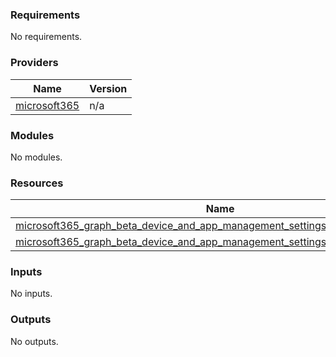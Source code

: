 <!-- BEGIN_TF_DOCS -->
### Requirements

No requirements.

### Providers

| Name | Version |
|------|---------|
| <a name="provider_microsoft365"></a> [microsoft365](#provider_microsoft365) | n/a |

### Modules

No modules.

### Resources

| Name | Type |
|------|------|
| [microsoft365_graph_beta_device_and_app_management_settings_catalog.test_fxlogix](https://registry.terraform.io/providers/hashicorp/microsoft365/latest/docs/resources/graph_beta_device_and_app_management_settings_catalog) | resource |
| [microsoft365_graph_beta_device_and_app_management_settings_catalog.test_macOS](https://registry.terraform.io/providers/hashicorp/microsoft365/latest/docs/resources/graph_beta_device_and_app_management_settings_catalog) | resource |

### Inputs

No inputs.

### Outputs

No outputs.
<!-- END_TF_DOCS -->